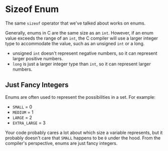 # Sizeof Enum

The same `sizeof` operator that we've talked about works on enums.

Generally, enums in C are the same size as an `int`. However, if an enum value exceeds the range of an `int`, the C compiler will use a larger integer type to accommodate the value, such as an unsigned `int` or a long.

- unsigned `int` doesn't represent negative numbers, so it can represent larger positive numbers.
- `long` is just a larger integer type than `int`, so it can represent larger numbers.

## Just Fancy Integers

Enums are often used to represent the possibilities in a set. For example:

- `SMALL` = 0
- `MEDIUM` = 1
- `LARGE` = 2
- `EXTRA_LARGE` = 3

Your code probably cares a lot about which size a variable represents, but it probably doesn't care that `SMALL` happens to be `0` under the hood. From the compiler's perspective, enums are just fancy integers.